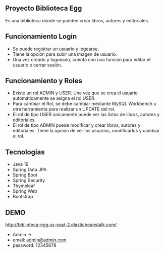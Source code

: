 ## Proyecto Biblioteca Egg

Es una biblioteca donde se pueden crear libros, autores y editoriales. 

## Funcionamiento Login

* Se puede registrar un usuario y logearse. 
* Tiene la opción para subir una imagen de usuario. 
* Una vez creado y logueado, cuenta con una función para editar el usuario o cerrar sesión.


## Funcionamiento y Roles

* Existe un rol ADMIN y USER. Una vez que se crea el usuario automáticamente se asigna el rol USER.
* Para cambiar el Rol, se debe cambiar mediante MySQL Workbench u otra herramienta para realizar un UPDATE del rol.
* El rol de tipo USER únicamente puede ver las listas de libros, autores y editoriales.
* El rol de tipo ADMIN puede modificar y crear libros, autores y editoriales. Tiene la opción de ver los usuarios, modificarlos y cambiar el rol.


## Tecnologías

* Java 19
* Spring Data JPA
* Spring Boot
* Spring Security
* Thymeleaf
* Spring Web
* Bootstrap

## DEMO

http://biblioteca-egg.us-east-2.elasticbeanstalk.com/

* Admin -> 
* email: admin@admin.com
* password: 12345678






